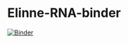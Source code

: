 # Elinne-RNA-binder
[![Binder](https://mybinder.org/badge_logo.svg)](https://mybinder.org/v2/gh/AstrobioMike/Elinne-RNA-binder/master)

